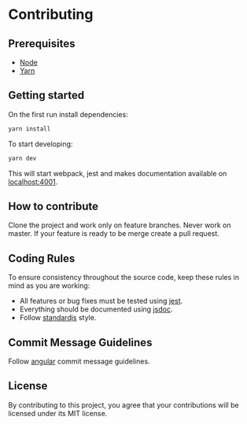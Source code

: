 # Contributing

## Prerequisites
* [Node](https://nodejs.org/en/)
* [Yarn](https://yarnpkg.com/en/)

## Getting started
On the first run install dependencies:
```bash
yarn install
```

To start developing:
```bash
yarn dev
```
This will start webpack, jest and makes documentation available on [localhost:4001](http://localhost:4001).

## How to contribute
Clone the project and work only on feature branches. Never work on master. If your feature is ready to be merge create a pull request.

## Coding Rules
To ensure consistency throughout the source code, keep these rules in mind as you are working:

* All features or bug fixes must be tested using [jest](https://facebook.github.io/jest/).
* Everything should be documented using [jsdoc](http://usejsdoc.org).
* Follow [standardjs](https://standardjs.com/) style.

## Commit Message Guidelines
Follow [angular](https://github.com/angular/angular/blob/master/CONTRIBUTING.md#commit) commit message guidelines.

## License
By contributing to this project, you agree that your contributions will be licensed under its MIT license.
